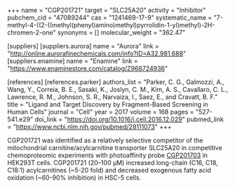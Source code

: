 +++
name = "CGP201721"
target = "SLC25A20"
activity = "Inhibitor"
pubchem_cid = "47089244"
cas = "1241469-17-9"
systematic_name = "7-methyl-4-((2-((methyl(phenyl)amino)methyl)pyrrolidin-1-yl)methyl)-2H-chromen-2-one"
synonyms = []
molecular_weight = "362.47"

[suppliers]
    [suppliers.aurora]
        name = "Aurora"
        link = "http://online.aurorafinechemicals.com/info?ID=A32.981.688"
    [suppliers.enamine]
        name = "Enamine"
        link = "https://www.enaminestore.com/catalog/Z968724936"

[references]
    [references.parker]
        authors_list = "Parker, C. G., Galmozzi, A., Wang, Y., Correia, B. E., Sasaki, K., Joslyn, C. M., Kim, A. S., Cavallaro, C. L., Lawrence, R. M., Johnson, S. R., Narvaiza, I., Saez, E., and Cravatt, B. F."
        title = "Ligand and Target Discovery by Fragment-Based Screening in Human Cells"
        journal = "Cell"
        year = 2017
        volume = 168
        pages = "527-541.e29"
        doi_link = "https://doi.org/10.1016/j.cell.2016.12.029"
        pubmed_link = "https://www.ncbi.nlm.nih.gov/pubmed/28111073"
+++

CGP201721 was identified as a relatively selective competitor of the mitochondrial carnitine/acylcarnitine transporter SLC25A20 in competitive chemoproteomic experiments with photoaffinity probe <a href="#cgp201703" class="js-scroll-trigger">CGP201703</a> in HEK293T cells. CGP201721 (20–100 µM) increased long-chain (C16, C18, C18:1) acylcarnitines (~5-20 fold) and decreased exogenous fatty acid oxidation (~60-90% inhibition) in HSC-5 cells.
